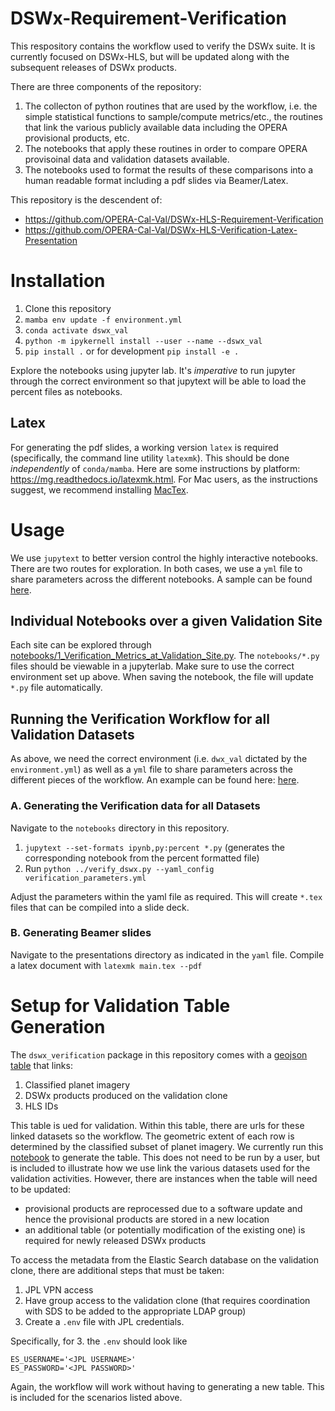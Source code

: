 # DSWx-Requirement-Verification

This respository contains the workflow used to verify the DSWx suite. It is currently focused on DSWx-HLS, but will be updated along with the subsequent releases of DSWx products.

There are three components of the repository:

1. The collecton of python routines that are used by the workflow, i.e. the simple statistical functions to sample/compute metrics/etc., the routines that link the various publicly available data including the OPERA provisional products, etc.
2. The notebooks that apply these routines in order to compare OPERA provisoinal data and validation datasets available.
3. The notebooks used to format the results of these comparisons into a human readable format including a pdf slides via Beamer/Latex.

This repository is the descendent of:

+ https://github.com/OPERA-Cal-Val/DSWx-HLS-Requirement-Verification
+ https://github.com/OPERA-Cal-Val/DSWx-HLS-Verification-Latex-Presentation

# Installation

1. Clone this repository
2. `mamba env update -f environment.yml`
3. `conda activate dswx_val`
4. `python -m ipykernell install --user --name --dswx_val`
5. `pip install .` or for development `pip install -e .`

Explore the notebooks using jupyter lab. It's *imperative* to run jupyter through the correct environment so that jupytext will be able to load the percent files as notebooks.

## Latex

For generating the pdf slides, a working version `latex` is required (specifically, the command line utility `latexmk`). This should be done *independently* of `conda/mamba`. Here are some instructions by platform: https://mg.readthedocs.io/latexmk.html. For Mac users, as the instructions suggest, we recommend installing [MacTex](https://tug.org/mactex/).


# Usage

We use `jupytext` to better version control the highly interactive notebooks. There are two routes for exploration. In both cases, we use a `yml` file to share parameters across the different notebooks. A sample can be found [here](notebooks/verification_parameters.yml).

## Individual Notebooks over a given Validation Site

Each site can be explored through [notebooks/1_Verification_Metrics_at_Validation_Site.py](notebooks/1_Verification_Metrics_at_Validation_Site.py). The `notebooks/*.py` files should be viewable in a jupyterlab. Make sure to use the correct environment set up above. When saving the notebook, the file will update `*.py` file automatically.

## Running the Verification Workflow for all Validation Datasets

As above, we need the correct environment (i.e. `dwx_val` dictated by the `environment.yml`) as well as a `yml` file to share parameters across the different pieces of the workflow. An example can be found here: [here](notebooks/verification_parameters.yml).

### A. Generating the Verification data for all Datasets

Navigate to the `notebooks` directory in this repository.

1. `jupytext --set-formats ipynb,py:percent *.py` (generates the corresponding notebook from the percent formatted file)
2. Run `python ../verify_dswx.py --yaml_config verification_parameters.yml`

Adjust the parameters within the yaml file as required. This will create `*.tex` files that can be compiled into a slide deck.

### B. Generating Beamer slides

Navigate to the presentations directory as indicated in the `yaml` file.  Compile a latex document with `latexmk main.tex --pdf`

# Setup for Validation Table Generation

The `dswx_verification` package in this repository comes with a [geojson table](dswx_verification/data/validation_table.geojson) that links:

1. Classified planet imagery
2. DSWx products produced on the validation clone
3. HLS IDs

This table is ued for validation. Within this table, there are urls for these linked datasets so the workflow. The geometric extent of each row is determined by the classified subset of planet imagery.
We currently run this [notebook](notebooks/0_Create_Validation_Table.py) to generate the table. This does not need to be run by a user, but is included to illustrate how we use link the various datasets used for the validation activities. However, there are instances when the table will need to be updated:

- provisional products are reprocessed due to a software update and hence the provisional products are stored in a new location
- an additional table (or potentially modification of the existing one) is required for newly released DSWx products

To access the metadata from the Elastic Search database on the validation clone, there are additional steps that must be taken:

1. JPL VPN access
2. Have group access to the validation clone (that requires coordination with SDS to be added to the appropriate LDAP group)
3. Create a `.env` file with JPL credentials.

Specifically, for 3. the `.env` should look like

```
ES_USERNAME='<JPL USERNAME>'
ES_PASSWORD='<JPL PASSWORD>'
```

Again, the workflow will work without having to generating a new table. This is included for the scenarios listed above.
